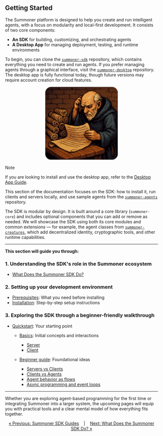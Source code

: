 ## Getting Started

The Summoner platform is designed to help you create and run intelligent agents, with a focus on modularity and local-first development. It consists of two core components:

* **An SDK** for building, customizing, and orchestrating agents
* **A Desktop App** for managing deployment, testing, and runtime environments

To begin, you can clone the [`summoner-sdk`](https://github.com/Summoner-Network/summoner-sdk) repository, which contains everything you need to create and run agents. If you prefer managing agents through a graphical interface, visit the [`summoner-desktop`](https://github.com/Summoner-Network/summoner-desktop) repository. The desktop app is fully functional today, though future versions may require account creation for cloud features.


<p align="center">
  <img width="240px" src="../../assets/img/reading_summoner_rounded.png" />
</p>

> [!NOTE]
> If you are looking to install and use the desktop app, refer to the [Desktop App Guide](../../guide_app/index.md).
>
> This section of the documentation focuses on the SDK: how to install it, run clients and servers locally, and use sample agents from the [`summoner-agents`](https://github.com/Summoner-Network/summoner-agents) repository.

The SDK is modular by design. It is built around a core library (`summoner-core`) and includes optional components that you can add or remove as needed. We will showcase the SDK using both its core modules and common extensions — for example, the agent classes from [`summoner-creatures`](https://github.com/Summoner-Network/summoner-creatures), which add decentralized identity, cryptographic tools, and other runtime capabilities.

---

**This section will guide you through:**

### 1. Understanding the SDK's role in the Summoner ecosystem

* [What Does the Summoner SDK Do?](what_is.md)

### 2. Setting up your development environment

* [Prerequisites](prerequisites.md): What you need before installing
* [Installation](installation.md): Step-by-step setup instructions

### 3. Exploring the SDK through a beginner-friendly walkthrough

* [Quickstart](quickstart/index.md): Your starting point

  * [Basics](quickstart/basics.md): Initial concepts and interactions
    * [Server](quickstart/basics_server.md)
    * [Client](quickstart/basics_client.md)
    
  * [Beginner guide](quickstart/beginner.md): Foundational ideas

    * [Servers vs Clients](quickstart/begin_server.md)
    * [Clients vs Agents](quickstart/begin_client.md)
    * [Agent behavior as flows](quickstart/begin_flow.md)
    * [Async programming and event loops](quickstart/begin_async.md)

---

Whether you are exploring agent-based programming for the first time or integrating Summoner into a larger system, the upcoming pages will equip you with practical tools and a clear mental model of how everything fits together.

<p align="center">
  <a href="../index.md">&laquo; Previous: Summoner SDK Guides</a>
  &nbsp;&nbsp;&nbsp;|&nbsp;&nbsp;&nbsp;
  <a href="what_is.md">Next: What Does the Summoner SDK Do? &raquo;</a>
</p>
